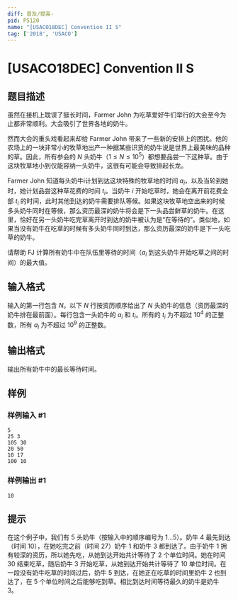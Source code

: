 ```yaml
---
diff: 普及/提高-
pid: P5120
name: "[USACO18DEC] Convention II S"
tag: ['2018', 'USACO']
---
```

# [USACO18DEC] Convention II S
## 题目描述

虽然在接机上耽误了挺长时间，Farmer John 为吃草爱好牛们举行的大会至今为止都非常顺利。大会吸引了世界各地的奶牛。

然而大会的重头戏看起来却给 Farmer John 带来了一些新的安排上的困扰。他的农场上的一块非常小的牧草地出产一种据某些识货的奶牛说是世界上最美味的品种的草。因此，所有参会的 $N$ 头奶牛（$1\le N\le 10^5$）都想要品尝一下这种草。由于这块牧草地小到仅能容纳一头奶牛，这很有可能会导致排起长龙。

Farmer John 知道每头奶牛i计划到达这块特殊的牧草地的时间 $a_i$，以及当轮到她时，她计划品尝这种草花费的时间 $t_i$。当奶牛 $i$ 开始吃草时，她会在离开前花费全部 $t_i$ 的时间，此时其他到达的奶牛需要排队等候。如果这块牧草地空出来的时候多头奶牛同时在等候，那么资历最深的奶牛将会是下一头品尝鲜草的奶牛。在这里，恰好在另一头奶牛吃完草离开时到达的奶牛被认为是“在等待的”。类似地，如果当没有奶牛在吃草的时候有多头奶牛同时到达，那么资历最深的奶牛是下一头吃草的奶牛。

请帮助 FJ 计算所有奶牛中在队伍里等待的时间（$a_i$ 到这头奶牛开始吃草之间的时间）的最大值。
## 输入格式

输入的第一行包含 $N$。以下 $N$ 行按资历顺序给出了 $N$ 头奶牛的信息（资历最深的奶牛排在最前面）。每行包含一头奶牛的 $a_i$ 和 $t_i$。所有的 $t_i$ 为不超过 $10^4$ 的正整数，所有 $a_i$ 为不超过 $10^9$ 的正整数。
## 输出格式

输出所有奶牛中的最长等待时间。
## 样例

### 样例输入 #1
```
5
25 3
105 30
20 50
10 17
100 10
```
### 样例输出 #1
```
10
```
## 提示

在这个例子中，我们有 $5$ 头奶牛（按输入中的顺序编号为 $1\dots 5$）。奶牛 $4$ 最先到达（时间 $10$），在她吃完之前（时间 $27$）奶牛 $1$ 和奶牛 $3$ 都到达了。由于奶牛 $1$ 拥有较深的资历，所以她先吃，从她到达开始共计等待了 $2$ 个单位时间。她在时间 $30$ 结束吃草，随后奶牛 $3$ 开始吃草，从她到达开始共计等待了 $10$ 单位时间。在一段没有奶牛吃草的时间过后，奶牛 $5$ 到达，在她正在吃草的时间里奶牛 $2$ 也到达了，在 $5$ 个单位时间之后能够吃到草。相比到达时间等待最久的奶牛是奶牛 $3$。
